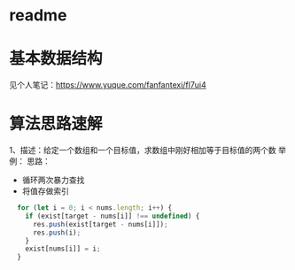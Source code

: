 # readme 

# 基本数据结构

见个人笔记：https://www.yuque.com/fanfantexi/fl7ui4

# 算法思路速解

1、描述：给定一个数组和一个目标值，求数组中刚好相加等于目标值的两个数
举例：
思路：
- 循环两次暴力查找
- 将值存做索引

``` javascript
  for (let i = 0; i < nums.length; i++) {
    if (exist[target - nums[i]] !== undefined) {
      res.push(exist[target - nums[i]]);
      res.push(i);
    }
    exist[nums[i]] = i;
  }
```